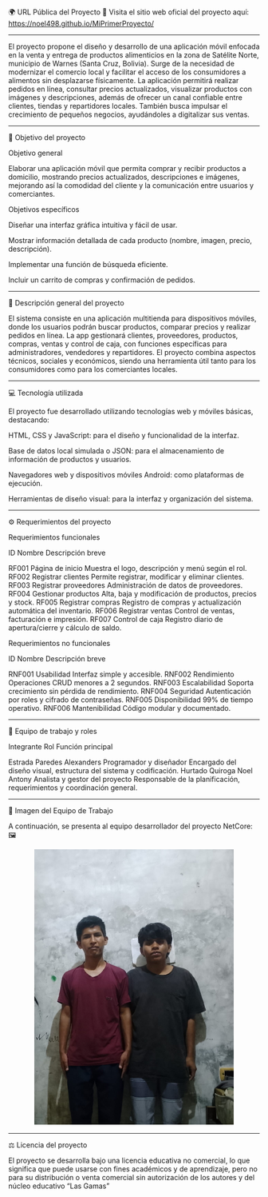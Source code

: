 🌍 URL Pública del Proyecto
📢 Visita el sitio web oficial del proyecto aquí:
https://noel498.github.io/MiPrimerProyecto/

---

El proyecto propone el diseño y desarrollo de una aplicación móvil enfocada en la venta y entrega de productos alimenticios en la zona de Satélite Norte, municipio de Warnes (Santa Cruz, Bolivia). Surge de la necesidad de modernizar el comercio local y facilitar el acceso de los consumidores a alimentos sin desplazarse físicamente.
La aplicación permitirá realizar pedidos en línea, consultar precios actualizados, visualizar productos con imágenes y descripciones, además de ofrecer un canal confiable entre clientes, tiendas y repartidores locales. También busca impulsar el crecimiento de pequeños negocios, ayudándoles a digitalizar sus ventas.

---

🎯 Objetivo del proyecto

Objetivo general

Elaborar una aplicación móvil que permita comprar y recibir productos a domicilio, mostrando precios actualizados, descripciones e imágenes, mejorando así la comodidad del cliente y la comunicación entre usuarios y comerciantes.

Objetivos específicos

Diseñar una interfaz gráfica intuitiva y fácil de usar.

Mostrar información detallada de cada producto (nombre, imagen, precio, descripción).

Implementar una función de búsqueda eficiente.

Incluir un carrito de compras y confirmación de pedidos.



---

📖 Descripción general del proyecto

El sistema consiste en una aplicación multitienda para dispositivos móviles, donde los usuarios podrán buscar productos, comparar precios y realizar pedidos en línea. La app gestionará clientes, proveedores, productos, compras, ventas y control de caja, con funciones específicas para administradores, vendedores y repartidores.
El proyecto combina aspectos técnicos, sociales y económicos, siendo una herramienta útil tanto para los consumidores como para los comerciantes locales.


---

💻 Tecnología utilizada

El proyecto fue desarrollado utilizando tecnologías web y móviles básicas, destacando:

HTML, CSS y JavaScript: para el diseño y funcionalidad de la interfaz.

Base de datos local simulada o JSON: para el almacenamiento de información de productos y usuarios.

Navegadores web y dispositivos móviles Android: como plataformas de ejecución.

Herramientas de diseño visual: para la interfaz y organización del sistema.



---

⚙️ Requerimientos del proyecto

Requerimientos funcionales

ID	Nombre	Descripción breve

RF001	Página de inicio	Muestra el logo, descripción y menú según el rol.
RF002	Registrar clientes	Permite registrar, modificar y eliminar clientes.
RF003	Registrar proveedores	Administración de datos de proveedores.
RF004	Gestionar productos	Alta, baja y modificación de productos, precios y stock.
RF005	Registrar compras	Registro de compras y actualización automática del inventario.
RF006	Registrar ventas	Control de ventas, facturación e impresión.
RF007	Control de caja	Registro diario de apertura/cierre y cálculo de saldo.


Requerimientos no funcionales

ID	Nombre	Descripción breve

RNF001	Usabilidad	Interfaz simple y accesible.
RNF002	Rendimiento	Operaciones CRUD menores a 2 segundos.
RNF003	Escalabilidad	Soporta crecimiento sin pérdida de rendimiento.
RNF004	Seguridad	Autenticación por roles y cifrado de contraseñas.
RNF005	Disponibilidad	99% de tiempo operativo.
RNF006	Mantenibilidad	Código modular y documentado.



---

👥 Equipo de trabajo y roles

Integrante	Rol	Función principal

Estrada Paredes Alexanders	Programador y diseñador	Encargado del diseño visual, estructura del sistema y codificación.
Hurtado Quiroga Noel Antony	Analista y gestor del proyecto	Responsable de la planificación, requerimientos y coordinación general.

---

📸 Imagen del Equipo de Trabajo

A continuación, se presenta al equipo desarrollador del proyecto NetCore: 🖼


<p align="center">
  <img src="imagen.jpeg" alt="Equipo de trabajo NetCore" width="400">
</p>


---

⚖️ Licencia del proyecto

El proyecto se desarrolla bajo una licencia educativa no comercial, lo que significa que puede usarse con fines académicos y de aprendizaje, pero no para su distribución o venta comercial sin autorización de los autores y del núcleo educativo “Las Gamas”
